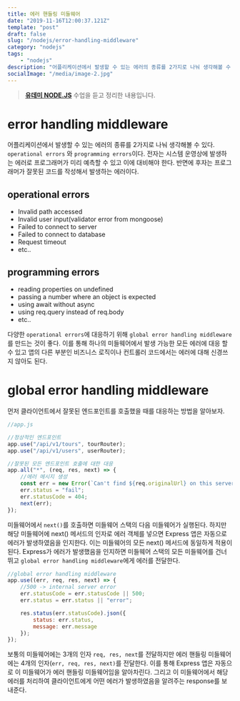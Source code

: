 ```yaml
---
title: 에러 핸들링 미들웨어
date: "2019-11-16T12:00:37.121Z"
template: "post"
draft: false
slug: "/nodejs/error-handling-middleware"
category: "nodejs"
tags:
    - "nodejs"
description: "어플리케이션에서 발생할 수 있는 에러의 종류를 2가지로 나눠 생각해볼 수 있다. operational errors 와 programming errors이다. 전자는 시스템 운영상에 발생하는 에러로 프로그래머가 미리 예측할 수 있고 이에 대비해야 한다. 반면에 후자는 프로그래머가 잘못된 코드를 작성해서 발생하는 에러이다..."
socialImage: "/media/image-2.jpg"
---
```


> **[유데미 NODE.JS](https://www.udemy.com/course/nodejs-express-mongodb-bootcamp/)** 수업을 듣고 정리한 내용입니다.

# error handling middleware

어플리케이션에서 발생할 수 있는 에러의 종류를 2가지로 나눠 생각해볼 수 있다. `operational errors` 와 `programming errors`이다. 전자는 시스템 운영상에 발생하는 에러로 프로그래머가 미리 예측할 수 있고 이에 대비해야 한다. 반면에 후자는 프로그래머가 잘못된 코드를 작성해서 발생하는 에러이다.

## operational errors

-   Invalid path accessed
-   Invalid user input(validator error from mongoose)
-   Failed to connect to server
-   Failed to connect to database
-   Request timeout
-   etc..

## programming errors

-   reading properties on undefined
-   passing a number where an object is expected
-   using await without async
-   using req.query instead of req.body
-   etc..

다양한 `operational errors`에 대응하기 위해 `global error handling middleware`를 만드는 것이 좋다. 이를 통해 하나의 미들웨어에서 발생 가능한 모든 에러에 대응 할 수 있고 앱의 다른 부분인 비즈니스 로직이나 컨트롤러 코드에서는 에러에 대해 신경쓰지 않아도 된다.

# global error handling middleware

먼저 클라이언트에서 잘못된 엔드포인트를 호출했을 때를 대응하는 방법을 알아보자.

```javascript
//app.js

//정상적인 엔드포인트
app.use("/api/v1/tours", tourRouter);
app.use("/api/v1/users", userRouter);

//잘못된 모든 엔드포인트 호출에 대한 대응
app.all("*", (req, res, next) => {
    //에러 메시지 생성
    const err = new Error(`Can't find ${req.originalUrl} on this server!`);
    err.status = "fail";
    err.statusCode = 404;
    next(err);
});
```

미들웨어에서 `next()`를 호출하면 미들웨어 스택의 다음 미들웨어가 실행된다. 하지만 해당 미들웨어에 next() 메서드의 인자로 에러 객체를 넣으면 Express 앱은 자동으로 에러가 발생하였음을 인지한다. 이는 미들웨어의 모든 next() 메서드에 동일하게 적용이 된다. Express가 에러가 발생했음을 인지하면 미들웨어 스택의 모든 미들웨어를 건너뛰고 `global error handling middleware`에게 에러를 전달한다.

```javascript
//global error handling middleware
app.use((err, req, res, next) => {
    //500 -> internal server error
    err.statusCode = err.statusCode || 500;
    err.status = err.status || "error";

    res.status(err.statusCode).json({
        status: err.status,
        message: err.message
    });
});
```

보통의 미들웨어에는 3개의 인자 `req, res, next`를 전달하지만 에러 핸들링 미들웨어에는 4개의 인자(`err, req, res, next)`를 전달한다. 이를 통해 Express 앱은 자동으로 이 미들웨어가 에러 핸들링 미들웨어임을 알아차린다. 그리고 이 미들웨어에서 해당 에러를 처리하여 클라이언트에게 어떤 에러가 발생하였음을 알려주는 response를 보내준다.
